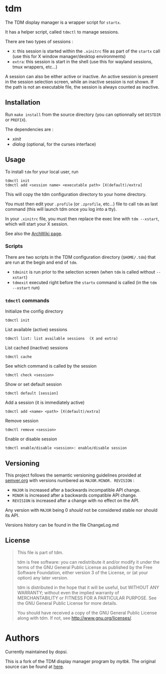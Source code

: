 tdm
===

The TDM display manager is a wrapper script for `startx`.

It has a helper script, called `tdmctl` to manage sessions.

There are two types of sessions :

* `X`: this session is started within the `.xinitrc` file as part 
of the `startx` call (use this for X window manager/desktop 
environments)
* `extra`: this session is start in the shell (use this for wayland
sessions, tmux wrappers, etc...)

A session can also be either active or inactive. An active session
is present in the session selection screen, while an inactive session
is not shown. If the path is not an executable file, the session is 
always counted as inactive.

Installation
------------

Run `make install` from the source directory (you can optionnally set 
`DESTDIR` or `PREFIX`).

The dependencies are :

* *xinit*
* *dialog* (optional, for the curses interface)

Usage
-----

To install `tdm` for your local user, run

    tdmctl init
    tdmctl add <session name> <executable path> [X(default)/extra]

This will copy the tdm configuration directory to your home directory.

You must then edit your `.profile` (or `.zprofile`, etc...) file to call 
`tdm` as last command (this will launch tdm once you log into a tty).

In your `.xinitrc` file, you must then replace the exec line with 
`tdm --xstart`, which will start your X session.

See also the [ArchWiki page](https://wiki.archlinux.org/index.php/Console_TDM).

### Scripts

There are two scripts in the TDM configuration directory (`$HOME/.tdm`) 
that are run at the begin and end of `tdm`.

* `tdminit` is run prior to the selection screen (when `tdm` is called 
without `--xstart`)
* `tdmexit` executed right before the `startx` command is called (in the 
`tdm --xstart` run)

### `tdmctl` commands

Initialize the config directory

    tdmctl init

List available (active) sessions

    tdmctl list: list available sessions  (X and extra)

List cached (inactive) sessions

    tdmctl cache

See which command is called by the session

    tdmctl check <session>

Show or set default session

    tdmctl default [session]

Add a session (it is immediately active)

    tdmctl add <name> <path> [X(default)/extra]

Remove session

    tdmctl remove <session>

Enable or disable session

    tdmctl enable/disable <session>: enable/disable session

Versioning
-----------

This project follows the semantic versioning guidelines provided at
[semver.org](http://semver.org/) with versions numbered as `MAJOR.MINOR.
REVISION` :

* `MAJOR` is increased after a backwards incompatible API change.
* `MINOR` is increased after a backwards compatible API change.
* `REVISION` is increased after a change with no effect on the API.

Any version with `MAJOR` being 0 *should* not be considered stable nor
should its API.

Versions history can be found in the file ChangeLog.md

License
-------

> This file is part of tdm.
> 
> tdm is free software: you can redistribute it and/or modify
> it under the terms of the GNU General Public License as published by
> the Free Software Foundation, either version 3 of the License, or
> (at your option) any later version.
> 
> tdm is distributed in the hope that it will be useful,
> but WITHOUT ANY WARRANTY; without even the implied warranty of
> MERCHANTABILITY or FITNESS FOR A PARTICULAR PURPOSE.  See the
> GNU General Public License for more details.
> 
> You should have received a copy of the GNU General Public License
> along with tdm.  If not, see <http://www.gnu.org/licenses/>.

Authors
=======

Currently maintained by dopsi.

This is a fork of the TDM display manager program by *mytbk*.
The original source can be found at 
[here](https://github.com/mytbk/console-tdm).
